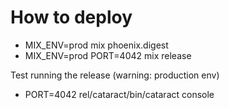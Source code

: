 # How to deploy

  * MIX_ENV=prod mix phoenix.digest
  * MIX_ENV=prod PORT=4042 mix release

Test running the release (warning: production env)

  * PORT=4042 rel/cataract/bin/cataract console
